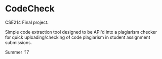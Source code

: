 # CodeCheck

CSE214 Final project.

Simple code extraction tool designed to be API'd into a plagiarism checker for quick uploading/checking of code plagiarism in student assignment submissions.

Summer '17
